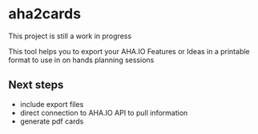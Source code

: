 # aha2cards
This project is still a work in progress

This tool helps you to export your AHA.IO Features or Ideas in a printable format to use in on hands planning sessions

## Next steps
* include export files
* direct connection to AHA.IO API to pull information
* generate pdf cards